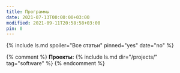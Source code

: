 ```yaml
---
title: Программы
date: 2021-07-13T00:00:00+03:00
modified: 2021-09-11T20:58:58+03:00
pin: 0
---
```


{% include ls.md spoiler="Все статьи" pinned="yes" date="no" %}

{% comment %}
**Проекты:**
{% include ls.md dir="/projects/" tag="software" %}
{% endcomment %}


<!-- 
## Программы для винды
{% include ls.md tag="windows" %}

## Для андроидов
{% include ls.md tag="android" %}

## МОИ ПРОГРАММЫ
{% include ls.md tag="projects" %}

## Полезное для работы
{% include ls.md tag="work" %}

## Обработка медиа
{% include ls.md tag="media" %}

## Веб-сервисы
{% include ls.md tag="web" %}

  -->
